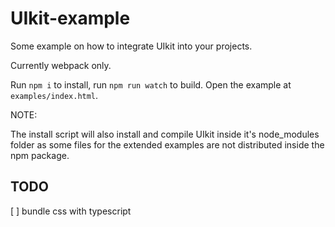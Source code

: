 # UIkit-example

Some example on how to integrate UIkit into your projects.

Currently webpack only.

Run `npm i` to install, run `npm run watch` to build. 
Open the example at `examples/index.html`.

NOTE:

The install script will also install and compile UIkit inside it's node_modules folder as some files
for the extended examples are not distributed inside the npm package.

## TODO

[ ] bundle css with typescript